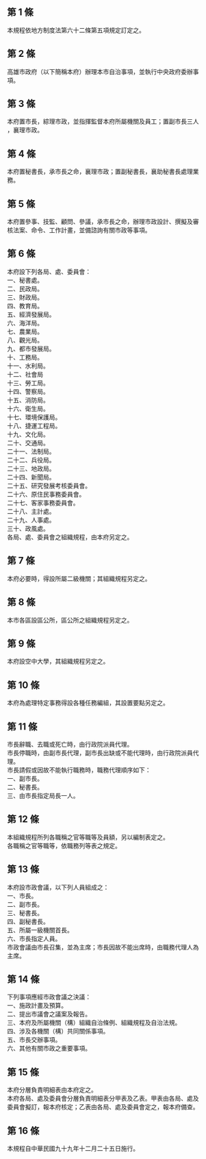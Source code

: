 第 1 條
-------
本規程依地方制度法第六十二條第五項規定訂定之。

第 2 條
-------
高雄市政府（以下簡稱本府）辦理本市自治事項，並執行中央政府委辦事  
項。

第 3 條
-------
本府置市長，綜理市政，並指揮監督本府所屬機關及員工；置副市長三人  
，襄理市政。

第 4 條
-------
本府置秘書長，承市長之命，襄理市政；置副秘書長，襄助秘書長處理業  
務。

第 5 條
-------
本府置參事、技監、顧問、參議，承市長之命，辦理市政設計、撰擬及審  
核法案、命令、工作計畫，並備諮詢有關市政等事項。

第 6 條
-------
本府設下列各局、處、委員會：  
一、秘書處。  
二、民政局。  
三、財政局。  
四、教育局。  
五、經濟發展局。  
六、海洋局。  
七、農業局。  
八、觀光局。  
九、都市發展局。  
十、工務局。  
十一、水利局。  
十二、社會局  
十三、勞工局。  
十四、警察局。  
十五、消防局。  
十六、衛生局。  
十七、環境保護局。  
十八、捷運工程局。  
十九、文化局。  
二十、交通局。  
二十一、法制局。  
二十二、兵役局。  
二十三、地政局。  
二十四、新聞局。  
二十五、研究發展考核委員會。  
二十六、原住民事務委員會。  
二十七、客家事務委員會。  
二十八、主計處。  
二十九、人事處。  
三十、政風處。  
各局、處、委員會之組織規程，由本府另定之。

第 7 條
-------
本府必要時，得設所屬二級機關；其組織規程另定之。

第 8 條
-------
本市各區設區公所，區公所之組織規程另定之。

第 9 條
-------
本府設空中大學，其組織規程另定之。

第 10 條
--------
本府為處理特定事務得設各種任務編組，其設置要點另定之。

第 11 條
--------
市長辭職、去職或死亡時，由行政院派員代理。  
市長停職時，由副市長代理，副市長出缺或不能代理時，由行政院派員代  
理。  
市長請假或因故不能執行職務時，職務代理順序如下：  
一、副市長。  
二、秘書長。  
三、由市長指定局長一人。

第 12 條
--------
本組織規程所列各職稱之官等職等及員額，另以編制表定之。  
各職稱之官等職等，依職務列等表之規定。

第 13 條
--------
本府設市政會議，以下列人員組成之：  
一、市長。  
二、副市長。  
三、秘書長。  
四、副秘書長。  
五、所屬一級機關首長。  
六、市長指定人員。  
市政會議由市長召集，並為主席；市長因故不能出席時，由職務代理人為  
主席。

第 14 條
--------
下列事項應經市政會議之決議：  
一、施政計畫及預算。  
二、提出市議會之議案及報告。  
三、本府及所屬機關（構）組織自治條例、組織規程及自治法規。  
四、涉及各機關（構）共同關係事項。  
五、市長交辦事項。  
六、其他有關市政之重要事項。

第 15 條
--------
本府分層負責明細表由本府定之。  
本府各局、處及委員會分層負責明細表分甲表及乙表。甲表由各局、處及  
委員會擬訂，報本府核定；乙表由各局、處及委員會定之，報本府備查。

第 16 條
--------
本規程自中華民國九十九年十二月二十五日施行。

